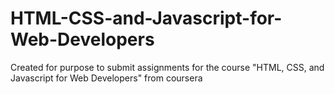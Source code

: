 # HTML-CSS-and-Javascript-for-Web-Developers
Created for purpose to submit assignments for the course "HTML, CSS, and Javascript for Web Developers" from coursera
